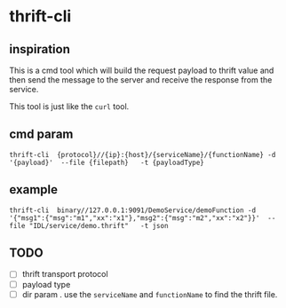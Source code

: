 # thrift-cli

## inspiration

This is a cmd tool which will build the request payload to thrift value and then send the message to the server and receive the response from the service.

This tool is just like the `curl` tool.



## cmd param


```
thrift-cli  {protocol}//{ip}:{host}/{serviceName}/{functionName} -d '{payload}'  --file {filepath}   -t {payloadType}
```


## example


```
thrift-cli  binary//127.0.0.1:9091/DemoService/demoFunction -d '{"msg1":{"msg":"m1","xx":"x1"},"msg2":{"msg":"m2","xx":"x2"}}'  --file "IDL/service/demo.thrift"   -t json
```



## TODO
- [ ] thrift transport protocol
- [ ] payload type
- [ ] dir param . use the `serviceName` and `functionName` to find the thrift file.
